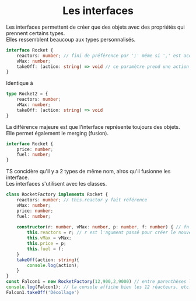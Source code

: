 <div align="center"><h1><b>Les interfaces</b></h1></div>

Les interfaces permettent de créer que des objets avec des propriétés qui prennent certains types.  
Elles ressemblent beaucoup aux types personnalisés.  
```ts
interface Rocket {
    reactors: number; // fini de préférence par ';' même si ',' est acceptée.
    vMax: number;
    takeOff: (action: string) => void // ce paramètre prend une action qui est une chaîne et retourne un vide, qui va juste décollé
}
```
Identique à
```ts
type Rocket2 = {
    reactors: number;
    vMax: number;
    takeOff: (action: string) => void
}
```
La différence majeure est que l'interface représente toujours des objets.
Elle permet également le merging (fusion).
```ts
interface Rocket {
    price: number;
    fuel: number;
}
```
TS concidère qu'il y a 2 types de même nom, alros qu'il fusionne les interface.  
Les interfaces s'utilisent avec les classes.
```ts
class RocketFactory implements Rocket {
    reactors: number; // this.reactor y fait référence
    vMax: number;
    price: number;
    fuel: number;
    
    constructor(r: number, vMax: number, p: number, f: number) { // fn constructor
        this.reactors = r; // r est l'agument passé pour créer le nouvel objet
        this.vMax = vMax;
        this.price = p;
        this.fuel = f;
    }
    takeOff(action: string){
        console.log(action);
    }
}
const Falcon1 = new RocketFactory(12,900,2,9000) // entre parenthèses les objets
console.log(Falcon1); // la console affiche bien les 12 réacteurs, etc.
Falcon1.takeOff('Décollage')
```